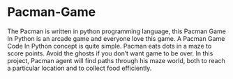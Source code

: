 # Pacman-Game
The Pacman  is written in python programming language, this Pacman Game In Python is an arcade game and  everyone  love this game. A Pacman Game Code In Python concept is quite simple. Pacman eats dots in a maze to score points. Avoid the ghosts if you don’t want  game to be over. In this project, Pacman agent will find paths through his maze world, both to reach a particular location and to collect food efficiently.
